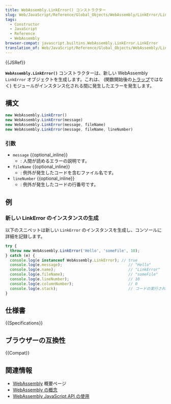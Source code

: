 ```yaml
---
title: WebAssembly.LinkError() コンストラクター
slug: Web/JavaScript/Reference/Global_Objects/WebAssembly/LinkError/LinkError
tags:
  - Constructor
  - JavaScript
  - Reference
  - WebAssembly
browser-compat: javascript.builtins.WebAssembly.LinkError.LinkError
translation_of: Web/JavaScript/Reference/Global_Objects/WebAssembly/LinkError/LinkError
---
```

{{JSRef}}

**`WebAssembly.LinkError()`** コンストラクターは、新しい WebAssembly `LinkError` オブジェクトを生成します。これは、 (関数開始後の[トラップ](https://webassembly.org/docs/semantics/#traps)ではなく) モジュールがインスタンス化される間に発生したエラーを発生します。

## 構文

```js
new WebAssembly.LinkError()
new WebAssembly.LinkError(message)
new WebAssembly.LinkError(message, fileName)
new WebAssembly.LinkError(message, fileName, lineNumber)
```

### 引数

- `message` {{optional_inline}}
  - : 人間が読めるエラーの説明です。
- `fileName` {{optional_inline}}
  - : 例外が発生したコードを含むファイル名です。
- `lineNumber` {{optional_inline}}
  - : 例外が発生したコードの行番号です。

## 例

### 新しい LinkError のインスタンスの生成

以下のスニペットは新しい `LinkError` のインスタンスを生成し、コンソールに詳細を記録します。

```js
try {
  throw new WebAssembly.LinkError('Hello', 'someFile', 10);
} catch (e) {
  console.log(e instanceof WebAssembly.LinkError); // true
  console.log(e.message);                             // "Hello"
  console.log(e.name);                                // "LinkError"
  console.log(e.fileName);                            // "someFile"
  console.log(e.lineNumber);                          // 10
  console.log(e.columnNumber);                        // 0
  console.log(e.stack);                               // コードの実行されていた位置を返す
}
```

## 仕様書

{{Specifications}}

## ブラウザーの互換性

{{Compat}}

## 関連情報

- [WebAssembly](/ja/docs/WebAssembly) 概要ページ
- [WebAssembly の概念](/ja/docs/WebAssembly/Concepts)
- [WebAssembly JavaScript API の使用](/ja/docs/WebAssembly/Using_the_JavaScript_API)
